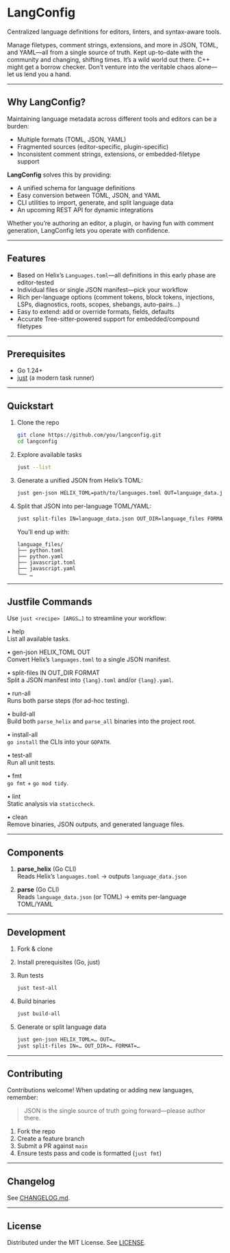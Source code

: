 # LangConfig

Centralized language definitions for editors, linters, and syntax-aware tools.

Manage filetypes, comment strings, extensions, and more in JSON, TOML, and YAML—all from a single source of truth. Kept up-to-date with the community and changing, shifting times. It’s a wild world out there. C++ might get a borrow checker. Don’t venture into the veritable chaos alone—let us lend you a hand.

---

## Why LangConfig?

Maintaining language metadata across different tools and editors can be a burden:

- Multiple formats (TOML, JSON, YAML)  
- Fragmented sources (editor-specific, plugin-specific)  
- Inconsistent comment strings, extensions, or embedded-filetype support  

**LangConfig** solves this by providing:

- A unified schema for language definitions  
- Easy conversion between TOML, JSON, and YAML  
- CLI utilities to import, generate, and split language data  
- An upcoming REST API for dynamic integrations  

Whether you’re authoring an editor, a plugin, or having fun with comment generation, LangConfig lets you operate with confidence.

---

## Features

- Based on Helix’s `Languages.toml`—all definitions in this early phase are editor-tested  
- Individual files or single JSON manifest—pick your workflow  
- Rich per-language options (comment tokens, block tokens, injections, LSPs, diagnostics, roots, scopes, shebangs, auto-pairs…)  
- Easy to extend: add or override formats, fields, defaults  
- Accurate Tree-sitter-powered support for embedded/compound filetypes  

---

## Prerequisites

- Go 1.24+  
- [just](https://github.com/casey/just) (a modern task runner)

---

## Quickstart

1. Clone the repo

   ```bash
   git clone https://github.com/you/langconfig.git
   cd langconfig
   ```

2. Explore available tasks

   ```bash
   just --list
   ```

3. Generate a unified JSON from Helix’s TOML:

   ```bash
   just gen-json HELIX_TOML=path/to/languages.toml OUT=language_data.json
   ```

4. Split that JSON into per-language TOML/YAML:

   ```bash
   just split-files IN=language_data.json OUT_DIR=language_files FORMAT=both
   ```

   You’ll end up with:

   ```
   language_files/
   ├── python.toml
   ├── python.yaml
   ├── javascript.toml
   ├── javascript.yaml
   └── …
   ```

---

## Justfile Commands

Use `just <recipe> [ARGS…]` to streamline your workflow:

• help  
    List all available tasks.

• gen-json HELIX_TOML OUT  
    Convert Helix’s `languages.toml` to a single JSON manifest.

• split-files IN OUT_DIR FORMAT  
    Split a JSON manifest into `{lang}.toml` and/or `{lang}.yaml`.

• run-all  
    Runs both parse steps (for ad-hoc testing).

• build-all  
    Build both `parse_helix` and `parse_all` binaries into the project root.

• install-all  
    `go install` the CLIs into your `GOPATH`.

• test-all  
    Run all unit tests.

• fmt  
    `go fmt` + `go mod tidy`.

• lint  
    Static analysis via `staticcheck`.

• clean  
    Remove binaries, JSON outputs, and generated language files.

---

## Components

1. **parse_helix** (Go CLI)  
   Reads Helix’s `languages.toml` → outputs `language_data.json`

2. **parse** (Go CLI)  
   Reads `language_data.json` (or TOML) → emits per-language TOML/YAML

---

## Development

1. Fork & clone  
2. Install prerequisites (Go, just)  
3. Run tests

   ```bash
   just test-all
   ```

4. Build binaries

   ```bash
   just build-all
   ```

5. Generate or split language data

   ```bash
   just gen-json HELIX_TOML=… OUT=…
   just split-files IN=… OUT_DIR=… FORMAT=…
   ```

---

## Contributing

Contributions welcome! When updating or adding new languages, remember:
> JSON is the single source of truth going forward—please author there.

1. Fork the repo  
2. Create a feature branch  
3. Submit a PR against `main`  
4. Ensure tests pass and code is formatted (`just fmt`)

---

## Changelog

See [CHANGELOG.md](CHANGELOG.md).

---

## License

Distributed under the MIT License. See [LICENSE](LICENSE).
